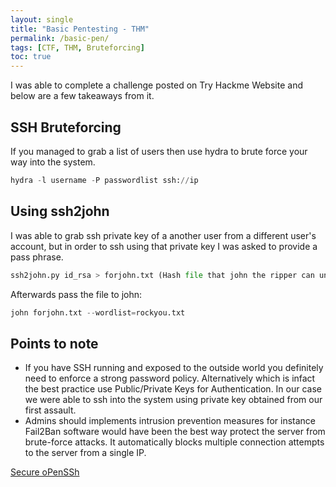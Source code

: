 ```yaml
---
layout: single
title: "Basic Pentesting - THM"
permalink: /basic-pen/
tags: [CTF, THM, Bruteforcing]
toc: true
---
```


I was able to complete a challenge posted on Try Hackme Website and below are a few takeaways from it.

## SSH Bruteforcing

If you managed to grab a list of users then use hydra to brute force your way into the system.

```python
hydra -l username -P passwordlist ssh://ip
```
## Using ssh2john

I was able to grab ssh private key of a another user from a different user's account, but in order to ssh using that private key I was asked to provide a pass phrase.

```python
ssh2john.py id_rsa > forjohn.txt (Hash file that john the ripper can understand)
```
Afterwards pass the file to john:
```python
john forjohn.txt --wordlist=rockyou.txt
```
## Points to note

* If you have SSH running and exposed to the outside world you definitely need to enforce a strong password policy. Alternatively which is infact the best practice use Public/Private Keys for Authentication. In our case we were able to ssh into the system using private key obtained from our first assault.
* Admins should implements intrusion prevention measures for instance Fail2Ban software would have been the best way protect the server from brute-force attacks. It automatically blocks multiple connection attempts to the server from a single IP.


[Secure oPenSSh](https://blog.devolutions.net/2017/4/10-steps-to-secure-open-ssh)